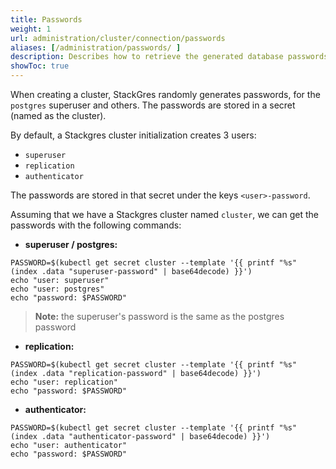 ```yaml
---
title: Passwords
weight: 1
url: administration/cluster/connection/passwords
aliases: [/administration/passwords/ ]
description: Describes how to retrieve the generated database passwords.
showToc: true
---
```


When creating a cluster, StackGres randomly generates passwords, for the `postgres` superuser and others.
The passwords are stored in a secret (named as the cluster).

By default, a Stackgres cluster initialization creates 3 users:

- `superuser`
- `replication`
- `authenticator`

The passwords are stored in that secret under the keys `<user>-password`.

Assuming that we have a Stackgres cluster named `cluster`, we can get the passwords with the following commands:

- **superuser / postgres:**

```
PASSWORD=$(kubectl get secret cluster --template '{{ printf "%s" (index .data "superuser-password" | base64decode) }}')
echo "user: superuser"
echo "user: postgres"
echo "password: $PASSWORD"
```
> **Note:** the superuser's password is the same as the postgres password

- **replication:**

```
PASSWORD=$(kubectl get secret cluster --template '{{ printf "%s" (index .data "replication-password" | base64decode) }}')
echo "user: replication"
echo "password: $PASSWORD"
```

- **authenticator:**

```
PASSWORD=$(kubectl get secret cluster --template '{{ printf "%s" (index .data "authenticator-password" | base64decode) }}')
echo "user: authenticator"
echo "password: $PASSWORD"
```